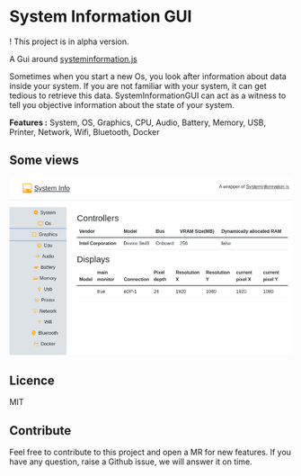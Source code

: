# System Information GUI

! This project is in alpha version. 

A Gui around [systeminformation.js](https://systeminformation.io/)

Sometimes when you start a new Os, you look after information about data inside your system. If you are not familiar with your system, it can get tedious to retrieve this data. SystemInformationGUI can act as a witness to tell you objective information about the state of your system.

**Features :**
System, OS, Graphics, CPU, Audio, Battery, Memory, USB, Printer, Network, Wifi, Bluetooth, Docker

## Some views

![view1](./docs/systeminfo-view.png)

## Licence

MIT

## Contribute

Feel free to contribute to this project and open a MR for new features.
If you have any question, raise a Github issue, we will answer it on time.
